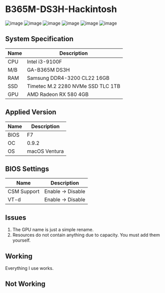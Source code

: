 # B365M-DS3H-Hackintosh
![image](https://github.com/yopoplay/B365M-DS3H-Hackintosh/assets/105102345/9693a832-6db4-473e-a170-007efa85182a)
![image](https://github.com/yopoplay/B365M-DS3H-Hackintosh/assets/105102345/701bc9b6-b804-4832-b6e0-16a43e7f1053)
![image](https://github.com/yopoplay/B365M-DS3H-Hackintosh/assets/105102345/702db51a-6261-45c2-aeab-0ac7fd25c906)
![image](https://github.com/yopoplay/B365M-DS3H-Hackintosh/assets/105102345/8130a4dc-e338-4479-b8c9-adca0ea6e0f1)
![image](https://github.com/yopoplay/B365M-DS3H-Hackintosh/assets/105102345/40d76706-4a25-4976-8f1c-dca4f1123aa6)
![image](https://github.com/yopoplay/B365M-DS3H-Hackintosh/assets/105102345/9f9a14c2-002a-4288-a770-8bf20694fb67)

## System Specification
| Name | Description |
| - | - |
| CPU | Intel i3-9100F |
| M/B | GA-B365M DS3H |
| RAM | Samsung DDR4-3200 CL22 16GB |
| SSD | Timetec M.2 2280 NVMe SSD TLC 1TB |
| GPU | AMD Radeon RX 580 4GB |

## Applied Version
| Name | Description |
| - | - |
| BIOS | F7 |
| OC | 0.9.2 |
| OS | macOS Ventura |

## BIOS Settings
| Name | Description |
| - | - |
| CSM Support | Enable -> Disable |
| VT-d | Enable -> Disable |

## Issues
1. The GPU name is just a simple rename.
2. Resources do not contain anything due to capacity. You must add them yourself.

## Working
Everything I use works.

## Not Working
